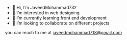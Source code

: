 - 👋 Hi, I’m JaveedMohammad732
- 👀 I’m interested in web designing 
- 🌱 I’m currently learning front end development
- 💞️ I’m looking to collaborate on different projects

you can reach to me at javeedmohammad718@gmail.com

<!---
JaveedMohammad732/JaveedMohammad732 is a ✨ special ✨ repository because its `README.md` (this file) appears on your GitHub profile.
You can click the Preview link to take a look at your changes.
--->
